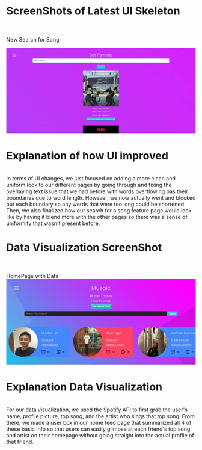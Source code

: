 <h1>ScreenShots of Latest UI Skeleton</h1> </br>

New Search for Song</br>

![HomePage Screenshot](https://github.com/AlvinNgo123/musaic/blob/master/images/New%20Layout.jpg)</br>

<h1>Explanation of how UI improved</h1></br>
In terms of UI changes, we just focused on adding a more clean and uniform look to our different pages by going through and fixing the overlaying text issue that we had before with words overflowing pas their boundaries due to word length. However, we now actually went and blocked out each boundary so any words that were too long could be shortened. Then, we also finalized how our search for a song feature page would look like by having it blend more with the other pages so there was a sense of uniformity that wasn't present before. 

<h1>Data Visualization ScreenShot</h1></br>

HomePage with Data</br>
![HomePage Screenshot](https://github.com/AlvinNgo123/musaic/blob/master/images/m5images/MainPage.JPG)

<h1>Explanation Data Visualization</h1></br> 
For our data visualization, we used the Spotify API to first grab the user's name, profile picture, top song, and the artist who sings that top song. From there, we made a user box in our home feed page that summarized all 4 of these basic info so that users can easily glimpse at each friend's top song and artist on their homepage without going straight into the actual profile of that friend. 


